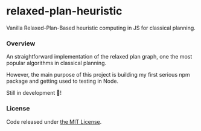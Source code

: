 # relaxed-plan-heuristic
Vanilla Relaxed-Plan-Based heuristic computing in JS for classical planning.

### Overview

An straightforward implementation of the relaxed plan graph, one the most popular algorithms in classical planning.

However, the main purpose of this project is building my first serious npm package and getting used to testing in Node.

Still in development :whale:!

### License

Code released under [the MIT License](LICENSE).
